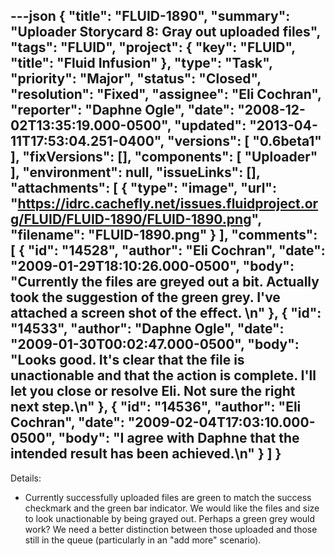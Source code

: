 ---json
{
  "title": "FLUID-1890",
  "summary": "Uploader Storycard 8:  Gray out uploaded files",
  "tags": "FLUID",
  "project": {
    "key": "FLUID",
    "title": "Fluid Infusion"
  },
  "type": "Task",
  "priority": "Major",
  "status": "Closed",
  "resolution": "Fixed",
  "assignee": "Eli Cochran",
  "reporter": "Daphne Ogle",
  "date": "2008-12-02T13:35:19.000-0500",
  "updated": "2013-04-11T17:53:04.251-0400",
  "versions": [
    "0.6beta1"
  ],
  "fixVersions": [],
  "components": [
    "Uploader"
  ],
  "environment": null,
  "issueLinks": [],
  "attachments": [
    {
      "type": "image",
      "url": "https://idrc.cachefly.net/issues.fluidproject.org/FLUID/FLUID-1890/FLUID-1890.png",
      "filename": "FLUID-1890.png"
    }
  ],
  "comments": [
    {
      "id": "14528",
      "author": "Eli Cochran",
      "date": "2009-01-29T18:10:26.000-0500",
      "body": "Currently the files are greyed out a bit. Actually took the suggestion of the green grey. I've attached a screen shot of the effect.&#x20;\n"
    },
    {
      "id": "14533",
      "author": "Daphne Ogle",
      "date": "2009-01-30T00:02:47.000-0500",
      "body": "Looks good.  It's clear that the file is unactionable and that the action is complete.  I'll let you close or resolve Eli.  Not sure the right next step.\n"
    },
    {
      "id": "14536",
      "author": "Eli Cochran",
      "date": "2009-02-04T17:03:10.000-0500",
      "body": "I agree with Daphne that the intended result has been achieved.\n"
    }
  ]
}
---
Details:

* Currently successfully uploaded files are green to match the success checkmark and the green bar indicator.  We would like the files and size to look unactionable by being grayed out.   Perhaps a green grey would work?  We need a better distinction between those uploaded and those still in the queue (particularly in an "add more" scenario).

        
